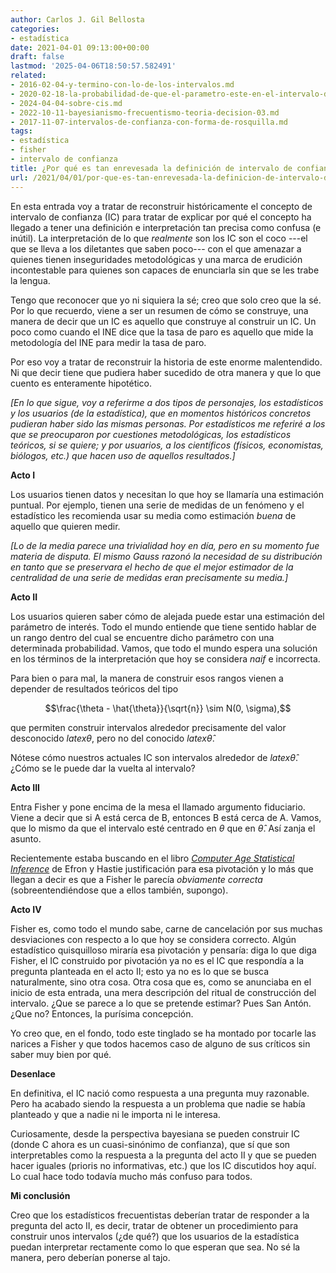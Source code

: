 ```yaml
---
author: Carlos J. Gil Bellosta
categories:
- estadística
date: 2021-04-01 09:13:00+00:00
draft: false
lastmod: '2025-04-06T18:50:57.582491'
related:
- 2016-02-04-y-termino-con-lo-de-los-intervalos.md
- 2020-02-18-la-probabilidad-de-que-el-parametro-este-en-el-intervalo-de-confianza-es-95.md
- 2024-04-04-sobre-cis.md
- 2022-10-11-bayesianismo-frecuentismo-teoria-decision-03.md
- 2017-11-07-intervalos-de-confianza-con-forma-de-rosquilla.md
tags:
- estadística
- fisher
- intervalo de confianza
title: ¿Por qué es tan enrevesada la definición de intervalo de confianza?
url: /2021/04/01/por-que-es-tan-enrevesada-la-definicion-de-intervalo-de-confianza/
---
```


En esta entrada voy a tratar de reconstruir históricamente el concepto de intervalo de confianza (IC) para tratar de explicar por qué el concepto ha llegado a tener una definición e interpretación tan precisa como confusa (e inútil). La interpretación de lo que _realmente_ son los IC son el coco ---el que se lleva a los diletantes que saben poco--- con el que amenazar a quienes tienen inseguridades metodológicas y una marca de erudición incontestable para quienes son capaces de enunciarla sin que se les trabe la lengua.

Tengo que reconocer que yo ni siquiera la sé; creo que solo creo que la sé. Por lo que recuerdo, viene a ser un resumen de cómo se construye, una manera de decir que un IC es aquello que construye al construir un IC. Un poco como cuando el INE dice que la tasa de paro es aquello que mide la metodología del INE para medir la tasa de paro.

Por eso voy a tratar de reconstruir la historia de este enorme malentendido. Ni que decir tiene que pudiera haber sucedido de otra manera y que lo que cuento es enteramente hipotético.

_[En lo que sigue, voy a referirme a dos tipos de personajes, los estadísticos y los usuarios (de la estadística), que en momentos históricos concretos pudieran haber sido las mismas personas. Por estadísticos me referiré a los que se preocuparon por cuestiones metodológicas, los estadísticos teóricos, si se quiere; y por usuarios, a los científicos (físicos, economistas, biólogos, etc.) que hacen uso de aquellos resultados.]_

**Acto I**

Los usuarios tienen datos y necesitan lo que hoy se llamaría una estimación puntual. Por ejemplo, tienen  una serie de medidas de un fenómeno y el estadístico les recomienda usar su media como estimación _buena_ de aquello que quieren medir.

_[Lo de la media parece una trivialidad hoy en día, pero en su momento fue materia de disputa. El mismo Gauss razonó la necesidad de su distribución en tanto que se preservara el hecho de que el mejor estimador de la centralidad de una serie de medidas eran precisamente su media.]_

**Acto II**

Los usuarios quieren saber cómo de alejada puede estar una estimación del parámetro de interés. Todo el mundo entiende que tiene sentido hablar de un rango dentro del cual se encuentre dicho parámetro con una determinada probabilidad. Vamos, que todo el mundo espera una solución en los términos de la interpretación que hoy se considera _naif_ e incorrecta.

Para bien o para mal, la manera de construir esos rangos vienen a depender de resultados teóricos del tipo

$$\frac{\theta - \hat{\theta}}{\sqrt{n}} \sim N(0, \sigma),$$

que permiten construir intervalos alrededor precisamente del valor desconocido $latex \theta$, pero no del conocido $latex \hat{\theta}$.

Nótese cómo nuestros actuales IC son intervalos alrededor de $latex \hat{\theta}$. ¿Cómo se le puede dar la vuelta al intervalo?

**Acto III**

Entra Fisher y pone encima de la mesa el llamado argumento fiduciario. Viene a decir que si A está cerca de B, entonces B está cerca de A. Vamos, que lo mismo da que el intervalo esté centrado en $\theta$ que en $\hat{\theta}$. Así zanja el asunto.

Recientemente estaba buscando en el libro _[Computer Age Statistical Inference](https://web.stanford.edu/~hastie/CASI/)_ de Efron y Hastie  justificación para esa pivotación y lo más que llegan a decir es que a Fisher le parecía _obviamente correcta_ (sobreentendiéndose que a ellos también, supongo).

**Acto IV**

Fisher es, como todo el mundo sabe, carne de cancelación por sus muchas desviaciones con respecto a lo que hoy se considera correcto. Algún estadístico quisquilloso miraría esa pivotación y pensaría: diga lo que diga Fisher, el IC construido por pivotación ya no es el IC que respondía a la pregunta planteada en el acto II; esto ya no es lo que se busca naturalmente, sino otra cosa. Otra cosa que es, como se anunciaba en el inicio de esta entrada, una mera descripción del ritual de construcción del intervalo. ¿Que se parece a lo que se pretende estimar? Pues San Antón. ¿Que no? Entonces, la purísima concepción.

Yo creo que, en el fondo, todo este tinglado se ha montado por tocarle las narices a Fisher y que todos hacemos caso de alguno de sus críticos sin saber muy bien por qué.

**Desenlace**

En definitiva, el IC nació como respuesta a una pregunta muy razonable. Pero ha acabado siendo la respuesta a un problema que nadie se había planteado y que a nadie ni le importa ni le interesa.

Curiosamente, desde la perspectiva bayesiana se pueden construir IC (donde C ahora es un cuasi-sinónimo de confianza), que sí que son interpretables como la respuesta a la pregunta del acto II y que se pueden hacer iguales (prioris no informativas, etc.) que los IC discutidos hoy aquí. Lo cual hace todo todavía mucho más confuso para todos.

**Mi conclusión**

Creo que los estadísticos frecuentistas deberían tratar de responder a la pregunta del acto II, es decir, tratar de obtener un procedimiento para construir unos intervalos (¿de qué?) que los usuarios de la estadística puedan interpretar rectamente como lo que esperan que sea. No sé la manera, pero deberían ponerse al tajo.